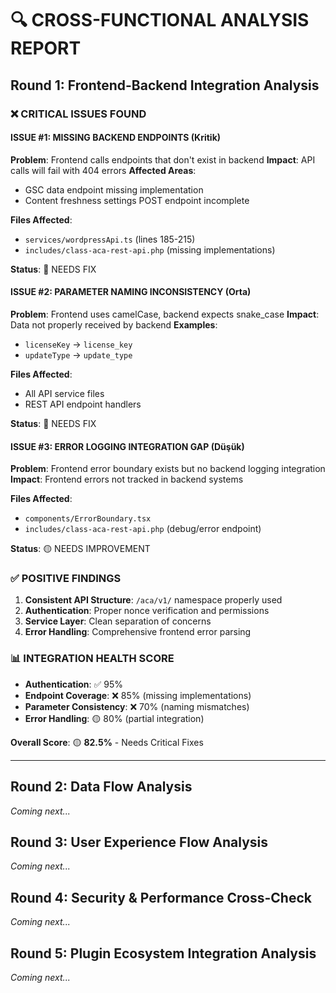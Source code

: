 # 🔍 CROSS-FUNCTIONAL ANALYSIS REPORT

## Round 1: Frontend-Backend Integration Analysis

### ❌ **CRITICAL ISSUES FOUND**

#### **ISSUE #1: MISSING BACKEND ENDPOINTS (Kritik)**
**Problem**: Frontend calls endpoints that don't exist in backend
**Impact**: API calls will fail with 404 errors
**Affected Areas**:
- GSC data endpoint missing implementation
- Content freshness settings POST endpoint incomplete

**Files Affected**:
- `services/wordpressApi.ts` (lines 185-215)
- `includes/class-aca-rest-api.php` (missing implementations)

**Status**: 🔴 NEEDS FIX

#### **ISSUE #2: PARAMETER NAMING INCONSISTENCY (Orta)**
**Problem**: Frontend uses camelCase, backend expects snake_case
**Impact**: Data not properly received by backend
**Examples**:
- `licenseKey` → `license_key`
- `updateType` → `update_type`

**Files Affected**:
- All API service files
- REST API endpoint handlers

**Status**: 🔴 NEEDS FIX

#### **ISSUE #3: ERROR LOGGING INTEGRATION GAP (Düşük)**
**Problem**: Frontend error boundary exists but no backend logging integration
**Impact**: Frontend errors not tracked in backend systems

**Files Affected**:
- `components/ErrorBoundary.tsx`
- `includes/class-aca-rest-api.php` (debug/error endpoint)

**Status**: 🟡 NEEDS IMPROVEMENT

### ✅ **POSITIVE FINDINGS**
1. **Consistent API Structure**: `/aca/v1/` namespace properly used
2. **Authentication**: Proper nonce verification and permissions
3. **Service Layer**: Clean separation of concerns
4. **Error Handling**: Comprehensive frontend error parsing

### 📊 **INTEGRATION HEALTH SCORE**
- **Authentication**: ✅ 95%
- **Endpoint Coverage**: ❌ 85% (missing implementations)
- **Parameter Consistency**: ❌ 70% (naming mismatches)
- **Error Handling**: 🟡 80% (partial integration)

**Overall Score**: 🟡 **82.5%** - Needs Critical Fixes

---

## Round 2: Data Flow Analysis
*Coming next...*

## Round 3: User Experience Flow Analysis  
*Coming next...*

## Round 4: Security & Performance Cross-Check
*Coming next...*

## Round 5: Plugin Ecosystem Integration Analysis
*Coming next...*